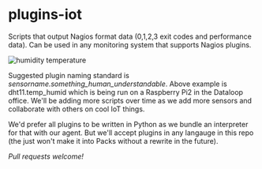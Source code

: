 # plugins-iot

Scripts that output Nagios format data (0,1,2,3 exit codes and performance data). Can be used in any monitoring system that supports Nagios plugins.

![humidity temperature](https://raw.github.com/dataloop/plugins-iot/master/screenshot.png)

Suggested plugin naming standard is *sensorname.something_human_understandable*. Above example is dht11.temp_humid which is being run on a Raspberry Pi2 in the Dataloop office. We'll be adding more scripts over time as we add more sensors and collaborate with others on cool IoT things.

We'd prefer all plugins to be written in Python as we bundle an interpreter for that with our agent. But we'll accept plugins in any langauge in this repo (the just won't make it into Packs without a rewrite in the future).

*Pull requests welcome!*
